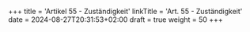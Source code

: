 +++
title = 'Artikel 55 - Zuständigkeit'
linkTitle = 'Art. 55 - Zuständigkeit'
date = 2024-08-27T20:31:53+02:00
draft = true
weight = 50
+++
